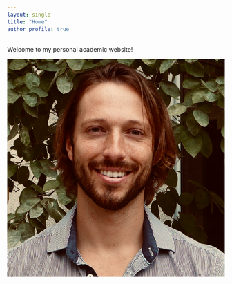 ```yaml
---
layout: single
title: "Home"
author_profile: true
---
```



Welcome to my personal academic website!

![Test Image](/assets/images/profile.png)

